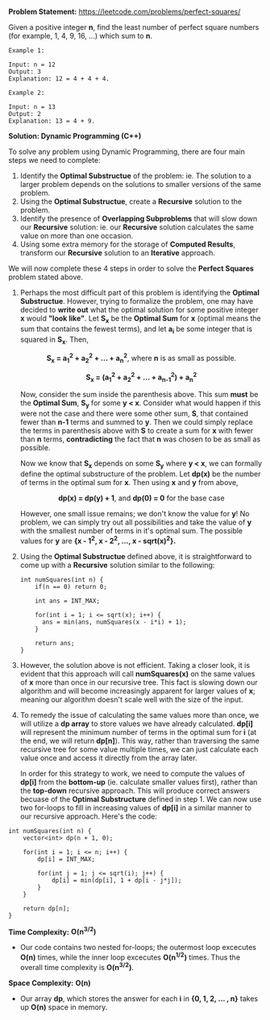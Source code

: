 <b>Problem Statement:</b> https://leetcode.com/problems/perfect-squares/

Given a positive integer <b>n</b>, find the least number of perfect square numbers (for example, 1, 4, 9, 16, ...) which sum to <b>n</b>.

    Example 1:

    Input: n = 12
    Output: 3 
    Explanation: 12 = 4 + 4 + 4.
    
    Example 2:

    Input: n = 13
    Output: 2
    Explanation: 13 = 4 + 9.

<b>Solution: Dynamic Programming (C++)</b>

<p>
To solve any problem using Dynamic Programming, there are four main steps we need to complete:
<ol>
<li>Identify the <b>Optimal Substructue</b> of the problem: ie. The solution to a larger problem depends on the solutions to smaller versions of the same problem.
<li>Using the <b>Optimal Substructue</b>, create a <b>Recursive</b> solution to the problem.
<li>Identify the presence of <b>Overlapping Subproblems</b> that will slow down our <b>Recursive</b> solution: ie. our <b>Recursive</b> solution calculates the same value on more than one occasion.
<li>Using some extra memory for the storage of <b>Computed Results</b>, transform our <b>Recursive</b> solution to an <b>Iterative</b> approach.  
</ol>
We will now complete these 4 steps in order to solve the <b>Perfect Squares</b> problem stated above.
</p>

<p>
<ol>
<li><p>Perhaps the most difficult part of this problem is identifying the <b>Optimal Substructue</b>. However, trying to formalize the problem, one may have decided to <b>write out</b> what the optimal solution for some positive integer <b>x</b> would <b>"look like"</b>. Let <b>S<sub>x</sub></b> be the <b>Optimal Sum</b> for <b>x</b> (optimal means the sum that contains the fewest terms), and let <b>a<sub>i</sub></b> be some integer that is squared in <b>S<sub>x</sub></b>. Then,</p> 
<p align="center"><b>S<sub>x</sub> = a<sub>1</sub><sup>2</sup> + a<sub>2</sub><sup>2</sup> + ... + a<sub>n</sub><sup>2</sup></b>, where <b>n</b> is as small as possible.</p>
<p align="center"><b>S<sub>x</sub> = (a<sub>1</sub><sup>2</sup> + a<sub>2</sub><sup>2</sup> + ... + a<sub>n-1</sub><sup>2</sup>) + a<sub>n</sub><sup>2</sup></b></p>
<p>Now, consider the sum inside the parenthesis above. This sum <b>must</b> be the <b>Optimal Sum</b>, <b>S<sub>y</sub></b> for some <b>y < x</b>. Consider what would happen if this were not the case and there were some other sum, <b>S</b>, that contained fewer than <b>n-1</b> terms and summed to <b>y</b>. Then we could simply replace the terms in parenthesis above with <b>S</b> to create a sum for <b>x</b> with fewer than <b>n</b> terms, <b>contradicting</b> the fact that <b>n</b> was chosen to be as small as possible.
<p>Now we know that <b>S<sub>x</sub></b> depends on some <b>S<sub>y</sub></b> where <b>y < x</b>, we can formally define the optimal substructure of the problem. Let <b>dp(x)</b> be the number of terms in the optimal sum for <b>x</b>. Then using <b>x</b> and <b>y</b> from above,</p>
<p align="center"><b>dp(x) = dp(y) + 1</b>, and <b>dp(0) = 0</b> for the base case</p>
<p>However, one small issue remains; we don't know the value for <b>y</b>! No problem, we can simply try out all possibilities and take the value of <b>y</b> with the smallest number of terms in it's optimal sum. The possible values for <b>y</b> are <b>{x - 1<sup>2</sup>, x - 2<sup>2</sup>, ..., x - sqrt(x)<sup>2</sup>}.</b></p>
<li>Using the <b>Optimal Substructue</b> defined above, it is straightforward to come up with a <b>Recursive</b> solution similar to the following:

    int numSquares(int n) {
        if(n == 0) return 0;
        
        int ans = INT_MAX;
        
        for(int i = 1; i <= sqrt(x); i++) {
          ans = min(ans, numSquares(x - i*i) + 1);
        }
        
        return ans;
    }
<li><p>However, the solution above is not efficient. Taking a closer look, it is evident that this approach will call <b>numSquares(x)</b> on the same values of <b>x</b> more than once in our recursive tree. This fact is slowing down our algorithm and will become increasingly apparent for larger values of <b>x</b>; meaning our algorithm doesn't scale well with the size of the input.</p>
<li><p>To remedy the issue of calculating the same values more than once, we will utilize a <b>dp array</b> to store values we have already calculated. <b>dp[i]</b> will represent the minimum number of terms in the optimal sum for <b>i</b> (at the end, we will return <b>dp[n]</b>). This way, rather than traversing the same recursive tree for some value multiple times, we can just calculate each value once and access it directly from the array later.</p>
<p>In order for this strategy to work, we need to compute the values of <b>dp[i]</b> from the <b>bottom-up</b> (ie. calculate smaller values first), rather than the <b>top-down</b> recursive approach. This will produce correct answers becuase of the <b>Optimal Substructure</b> defined in step 1. We can now use two for-loops to fill in increasing values of <b>dp[i]</b> in a similar manner to our recursive approach. Here's the code:</p>
</ol>

</p>

    int numSquares(int n) {
        vector<int> dp(n + 1, 0);

        for(int i = 1; i <= n; i++) {
            dp[i] = INT_MAX;
                
            for(int j = 1; j <= sqrt(i); j++) {
                dp[i] = min(dp[i], 1 + dp[i - j*j]);
            }
        }
        
        return dp[n];
    }

<b>Time Complexity:</b> <b>O(n<sup>3/2</sup>)</b>
<ul>
<li> Our code contains two nested for-loops; the outermost loop excecutes <b>O(n)</b> times, while the inner loop excecutes <b>O(n<sup>1/2</sup>)</b> times. Thus the overall time complexity is <b>O(n<sup>3/2</sup>)</b>.
</ul>
<b>Space Complexity:</b> <b>O(n)</b>
<ul>
<li> Our array <b>dp</b>, which stores the answer for each <b>i</b> in <b>{0, 1, 2, ... , n}</b> takes up <b>O(n)</b> space in memory.
</ul>
